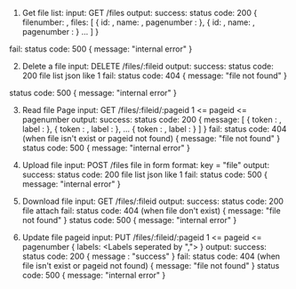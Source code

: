 1. Get file list:
input:
  GET /files
output:
  success:
  status code: 200
  {
    filenumber: <file number>,
    files: [
    {
      id: <file id>,
      name: <file name>,
      pagenumber : <pagenumber>
    },
    {
      id: <file id>,
      name: <file name>,
      pagenumber : <pagenumber>
    }
      ...
    ]
  }

  fail:
  status code: 500
  {
    message: "internal error"
  }

2. Delete a file
input:
  DELETE /files/:fileid
output:
  success:
  status code: 200
  file list json like 1
  fail:
  status code: 404
  {
    message: "file not found"
  }

  status code: 500
  {
    message: "internal error"
  }

3. Read file Page
input:
  GET /files/:fileid/:pageid
   1 <= pageid <= pagenumber
output:
success:
status code: 200
{
  message: [
  {
   token : <token>,
   label : <label>
  },
  {
   token : <token>,
   label : <label>
  },
  ...
  {
   token : <token>,
   label : <label>
  }
  ]
}
fail:
status code: 404 (when file isn't exist or pageid not found)
{
  message: "file not found"
}
status code: 500
{
  message: "internal error"
}

4. Upload file
input:
  POST /files
  file in form format: key = "file"
output:
success:
  status code: 200
  file list json like 1
fail:
  status code: 500
  {
    message: "internal error"
  }

4. Download file
input:
  GET /files/:fileid
output:
  success:
  status code: 200
  file attach
  fail:
  status code: 404 (when file don't exist)
  {
    message: "file not found"
  }
  status code: 500
  {
    message: "internal error"
  }

5. Update file pageid
input:
  PUT /files/:fileid/:pageid
  1 <= pageid <= pagenumber
  {
    labels: <Labels seperated by ",">
  }
output:
  success:
  status code: 200
  {
    message : "success"
  }
  fail:
  status code: 404 (when file isn't exist or pageid not found)
  {
    message: "file not found"
  }
  status code: 500
  {
    message: "internal error"
  }

